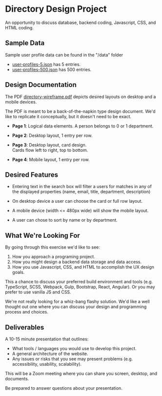 # Directory Design Project
An opportunity to discuss database, backend coding, Javascript, CSS, and HTML coding.

## Sample Data
Sample user profile data can be found in the "/data" folder

* [user-profiles-5.json](data/user-profiles-5.json) has 5 entries.
* [user-profiles-500.json](data/user-profiles-500.json)  has 500 entries.

## Design Documentation
The PDF [directory-wireframe.pdf](design%20documents/directory-wireframe.pdf) depicts desired layouts on desktop and a mobile devices.

The PDF is meant to be a back-of-the-napkin type design document.  We'd like to replicate it conceptually, but it doesn't need to be exact. 

* **Page 1**:
Logical data elements.  A person belongs to 0 or 1 department.

* **Page 2**: Desktop layout, 1 entry per row.

* **Page 3**: Desktop layout, card design.  
Cards flow left to right, top to bottom.

* **Page 4**: Mobile layout, 1 entry per row.

## Desired Features

* Entering text in the search box will filter a users for matches in any of the displayed properties (name, email, title, department, description)

* On desktop device a user can choose the card or full row layout.

* A mobile device (width <= 480px wide) will show the mobile layout.

* A user can chose to sort by name or by department.

## What We're Looking For

By going through this exercise we'd like to see:

1. How you approach a programing project.
1. How you might design a backend data storage and data access.
1. How you use Javascript, CSS, and HTML to accomplish the UX design goals.

This a chance to discuss your preferred build environment and tools (e.g. TypeScript, SCSS, Webpack, Gulp, Bootstrap, React, Angular).  Or you may prefer to use vanilla JS and CSS.

We're not really looking for a whiz-bang flashy solution.  We'd like a well thought out one where you can discuss your design and programming process and choices.

## Deliverables

A 10-15 minute presentation that outlines:

* What tools / languages you would use to develop this project. 
* A general architecture of the website. 
* Any issues or risks that you see may present problems (e.g. accessibility, usability, scalability).

This will be a Zoom meeting where you can share you screen, desktop, and documents.

Be prepared to answer questions about your presentation. 

